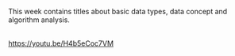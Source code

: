 This week contains titles about basic data types, data concept and algorithm analysis.<br><br>

https://youtu.be/H4b5eCoc7VM
